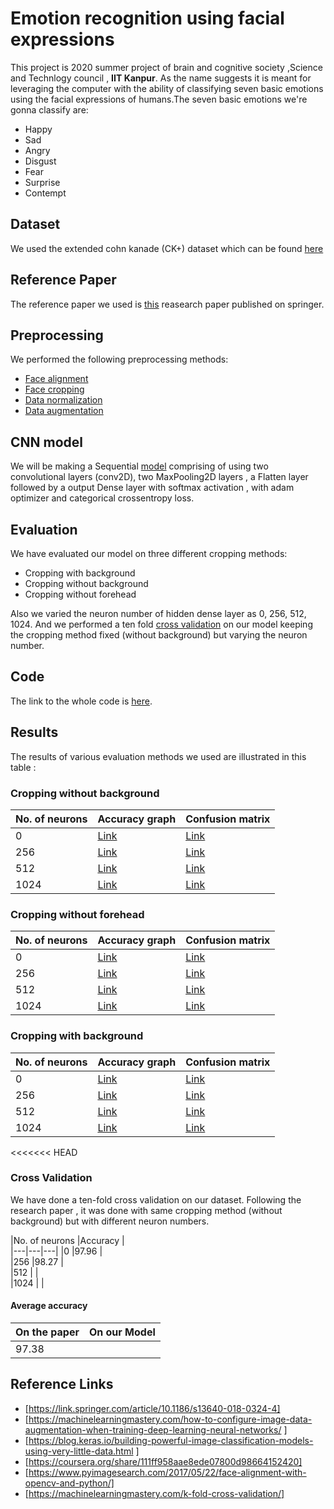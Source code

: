 # Emotion recognition using facial expressions
This project is 2020 summer project of brain and cognitive society ,Science and Technlogy council , **IIT Kanpur**. 
As the name suggests it is meant for leveraging the computer with the ability of classifying seven basic emotions using the facial expressions of 
humans.The seven basic emotions we're gonna classify are:

* Happy 
* Sad
* Angry
* Disgust
* Fear
* Surprise
* Contempt

## Dataset
We used the extended cohn kanade (CK+) dataset which can be found [here](https://www.kaggle.com/shawon10/ckplus)

## Reference Paper
The reference paper we used is [this](https://drive.google.com/file/d/1qMUhEFLUEuJlHO5SKjULNYfSS25ZSw4a/view) reasearch paper published on springer.

## Preprocessing
We performed the following preprocessing methods:

* [Face alignment]()
* [Face cropping]()
* [Data normalization]()
* [Data augmentation]()

## CNN model
We will be making a Sequential [model]() comprising of using two convolutional layers (conv2D), two MaxPooling2D layers , a Flatten layer followed by a output Dense layer with softmax activation , with adam optimizer and categorical crossentropy loss.

## Evaluation
We have evaluated our model on three different cropping methods:

* Cropping with background
* Cropping without background
* Cropping without forehead

Also we varied the neuron number of hidden dense layer as 0, 256, 512, 1024.
And we performed a ten fold [cross validation]() on our model keeping the cropping method fixed (without background) but varying the neuron number.

## Code
The link to the whole code is [here](https://github.com/Av-hash/EmoRec/blob/master/Emotion_Recognition_project_(1)_.ipynb).

## Results
The results of various evaluation methods we used are illustrated in this table :

### Cropping without background

|No. of neurons     |Accuracy graph   |Confusion matrix   |
|---|---|---|
|0   |[Link](https://github.com/Av-hash/EmoRec/blob/master/images/FER%20acc%20graph%20with%200%20neurons%20without%20background.jpg)  |[Link](https://github.com/Av-hash/EmoRec/blob/master/images/Confusion%20matrix%20with%200%20neuron%20without%20background.jpg)   |   
|256  |[Link](https://github.com/Av-hash/EmoRec/blob/master/images/FER%20acc%20graph%20with%20256%20neurons%20without%20background.jpg)   |[Link](https://github.com/Av-hash/EmoRec/blob/master/images/Confusion%20matrix%20with%20256%20neuron%20without%20background.jpg)  |     
|512   |[Link](https://github.com/Av-hash/EmoRec/blob/master/images/FER%20acc%20graph%20with%20512%20neurons%20without%20background.jpg)   |[Link](https://github.com/Av-hash/EmoRec/blob/master/images/Confusion%20matrix%20with%20512%20neuron%20without%20background.jpg)  |      
|1024   |[Link](https://github.com/Av-hash/EmoRec/blob/master/images/FER%20acc%20graph%20with%201024%20neurons%20without%20background.jpg)  |[Link](https://github.com/Av-hash/EmoRec/blob/master/images/Confusion%20matrix%20with%201024%20neuron%20without%20background.jpg)  | 

### Cropping without forehead

|No. of neurons     |Accuracy graph   |Confusion matrix   |
|---|---|---|
|0   |[Link](https://github.com/Av-hash/EmoRec/blob/master/images/FER%20acc%20graph%20with%200%20neurons%20without%20forehead.jpg)  |[Link](https://github.com/Av-hash/EmoRec/blob/master/images/Confusion%20matrix%20with%200%20neuron%20without%20forehead.jpg)   |   
|256  |[Link](https://github.com/Av-hash/EmoRec/blob/master/images/FER%20acc%20graph%20with%20256%20neurons%20without%20forehead.jpg)   |[Link](https://github.com/Av-hash/EmoRec/blob/master/images/Confusion%20matrix%20with%20256%20neuron%20without%20forehead.jpg)   |     
|512   |[Link](https://github.com/Av-hash/EmoRec/blob/master/images/FER%20acc%20graph%20with%20512%20neurons%20without%20forehead.jpg)   |[Link](https://github.com/Av-hash/EmoRec/blob/master/images/Confusion%20matrix%20with%20512%20neuron%20without%20forehead.jpg)   |   
|1024   |[Link](https://github.com/Av-hash/EmoRec/blob/master/images/FER%20acc%20graph%20with%201024%20neurons%20without%20forehead.jpg)   |[Link](https://github.com/Av-hash/EmoRec/blob/master/images/Confusion%20matrix%20with%201024%20neuron%20without%20forehead.jpg)   | 

### Cropping with background

|No. of neurons     |Accuracy graph   |Confusion matrix   |
|---|---|---|
|0   |[Link](https://github.com/Av-hash/EmoRec/blob/master/images/FER%20acc%20graph%20with%200%20neurons%20with%20background.jpg)  |[Link](https://github.com/Av-hash/EmoRec/blob/master/images/Confusion%20matrix%20with%200%20neuron%20with%20background.jpg)   |   
|256  |[Link](https://github.com/Av-hash/EmoRec/blob/master/images/FER%20acc%20graph%20with%20256%20neurons%20with%20background.jpg)   |[Link](https://github.com/Av-hash/EmoRec/blob/master/images/Confusion%20matrix%20with%20256%20neuron%20with%20background.jpg)   |     
|512   |[Link](https://github.com/Av-hash/EmoRec/blob/master/images/FER%20acc%20graph%20with%20512%20neurons%20with%20background.jpg)   |[Link](https://github.com/Av-hash/EmoRec/blob/master/images/Confusion%20matrix%20with%20512%20neuron%20with%20background.jpg)   |      
|1024   |[Link](https://github.com/Av-hash/EmoRec/blob/master/images/FER%20acc%20graph%20with%201024%20neurons%20with%20background.jpg)   |[Link](https://github.com/Av-hash/EmoRec/blob/master/images/Confusion%20matrix%20with%201024%20neuron%20with%20background.jpg)   | 

<<<<<<< HEAD
### Cross Validation
We have done a ten-fold cross validation on our dataset. Following the research paper , it was done with same cropping method (without background) but with different neuron numbers.

|No. of neurons   |Accuracy  |      
|---|---|---|
|0   |97.96   |         
|256   |98.27   |         
|512   |   |   
|1024   |   |   

#### Average accuracy

|On the paper   | On our Model   |
|---|---|
|97.38   |   |

## Reference Links

* [https://link.springer.com/article/10.1186/s13640-018-0324-4]
* [https://machinelearningmastery.com/how-to-configure-image-data-augmentation-when-training-deep-learning-neural-networks/
]
* [https://blog.keras.io/building-powerful-image-classification-models-using-very-little-data.html
]
* [https://coursera.org/share/111ff958aae8ede07800d98664152420]
* [https://www.pyimagesearch.com/2017/05/22/face-alignment-with-opencv-and-python/]
* [https://machinelearningmastery.com/k-fold-cross-validation/]


